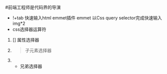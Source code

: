 #前端工程师是代码界的导演
- !+tab 快速输入html emmet插件
emmet 以Css query selector完成快速输入
img*2
- css选择器运算符
 1. [] 属性选择器
 2. > 子元素选择器
 3. + 兄弟选择器

